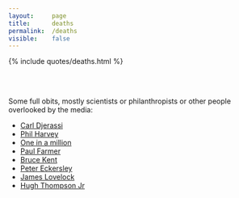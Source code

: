 ```yaml
---
layout: 	page
title: 		deaths
permalink: 	/deaths
visible:	false
---
```


<style>
	.ui-accordion-header {
    	background-color: #000000 !important;
	}
</style>

{%	include quotes/deaths.html	%}

<br><br>


Some full obits, mostly scientists or philanthropists or other people overlooked by the media:

* [Carl Djerassi](https://forum.effectivealtruism.org/posts/WAdhvskTh2yffW9gc/carl-djerassi-1923-2014)
* [Phil Harvey](https://forum.effectivealtruism.org/posts/4jm8XPKeueGYTLgxP/phil-harvey-1938-2021)
* [One in a million](https://forum.effectivealtruism.org/posts/nJkheXnaAXEXqGfWw/covid-memorial-1ppm)
* [Paul Farmer](https://forum.effectivealtruism.org/posts/Be4M5qcr84RvoWzFE/paul-farmer-1959-2022)
* [Bruce Kent](https://forum.effectivealtruism.org/posts/nKXbjFqCDpgutnhCt/bruce-kent-1929-2022)
* [Peter Eckersley](https://forum.effectivealtruism.org/posts/ivep4R7LoSLhWwHGX/peter-eckersley-1979-2022)
* [James Lovelock](https://forum.effectivealtruism.org/posts/YFyzHT3H67jrk7mdc/james-lovelock-1919-2022)
* [Hugh Thompson Jr](https://forum.effectivealtruism.org/posts/JGR87M8to93D7Ahzh/hugh-thompson-jr-1943-2006)

